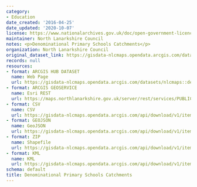 ```yaml
---
category:
- Education
date_created: '2016-04-25'
date_updated: '2020-10-07'
license: https://www.nationalarchives.gov.uk/doc/open-government-licence/version/3/
maintainer: North Lanarkshire Council
notes: <p>Denominational Primary Schools Catchments</p>
organization: North Lanarkshire Council
original_dataset_link: https://gisdata-nlcmaps.opendata.arcgis.com/datasets/nlcmaps::denominational-primary-schools-catchments
records: null
resources:
- format: ARCGIS HUB DATASET
  name: Web Page
  url: https://gisdata-nlcmaps.opendata.arcgis.com/datasets/nlcmaps::denominational-primary-schools-catchments
- format: ARCGIS GEOSERVICE
  name: Esri REST
  url: https://maps.northlanarkshire.gov.uk/server/rest/services/PUBLIC/OPEN_DATA_LAYERS/FeatureServer/3
- format: CSV
  name: CSV
  url: https://gisdata-nlcmaps.opendata.arcgis.com/api/download/v1/items/bcec72f9e8044a948d020181e7f65347/csv?layers=3
- format: GEOJSON
  name: GeoJSON
  url: https://gisdata-nlcmaps.opendata.arcgis.com/api/download/v1/items/bcec72f9e8044a948d020181e7f65347/geojson?layers=3
- format: ZIP
  name: Shapefile
  url: https://gisdata-nlcmaps.opendata.arcgis.com/api/download/v1/items/bcec72f9e8044a948d020181e7f65347/shapefile?layers=3
- format: KML
  name: KML
  url: https://gisdata-nlcmaps.opendata.arcgis.com/api/download/v1/items/bcec72f9e8044a948d020181e7f65347/kml?layers=3
schema: default
title: Denominational Primary Schools Catchments
---
```

